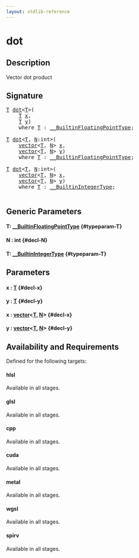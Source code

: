 ```yaml
---
layout: stdlib-reference
---
```


# dot

## Description

Vector dot product




## Signature 

<pre>
<a href="/stdlib-reference/global-decls/dot#typeparam-T" class="code_type">T</a> <a href="/stdlib-reference/global-decls/dot">dot</a>&lt;<a href="/stdlib-reference/global-decls/dot#typeparam-T" class="code_type">T</a>&gt;(
    <a href="/stdlib-reference/global-decls/dot#typeparam-T" class="code_type">T</a> <a href="/stdlib-reference/global-decls/dot#decl-x" class="code_param">x</a>,
    <a href="/stdlib-reference/global-decls/dot#typeparam-T" class="code_type">T</a> <a href="/stdlib-reference/global-decls/dot#decl-y" class="code_param">y</a>)
    <span class='code_keyword'>where</span> <a href="/stdlib-reference/global-decls/dot#typeparam-T" class="code_type">T</a> : <a href="/stdlib-reference/interfaces/builtinfloatingpointtype-0129hm/index" class="code_type">__BuiltinFloatingPointType</a>;

<a href="/stdlib-reference/global-decls/dot#typeparam-T" class="code_type">T</a> <a href="/stdlib-reference/global-decls/dot">dot</a>&lt;<a href="/stdlib-reference/global-decls/dot#typeparam-T" class="code_type">T</a>, <a href="/stdlib-reference/global-decls/dot#decl-N" class="code_var">N</a>:<span class="code_keyword">int</span>&gt;(
    <a href="/stdlib-reference/types/vector/index" class="code_type">vector</a>&lt;<a href="/stdlib-reference/global-decls/dot#typeparam-T" class="code_type">T</a>, <a href="/stdlib-reference/global-decls/dot#decl-N" class="code_var">N</a>&gt; <a href="/stdlib-reference/global-decls/dot#decl-x" class="code_param">x</a>,
    <a href="/stdlib-reference/types/vector/index" class="code_type">vector</a>&lt;<a href="/stdlib-reference/global-decls/dot#typeparam-T" class="code_type">T</a>, <a href="/stdlib-reference/global-decls/dot#decl-N" class="code_var">N</a>&gt; <a href="/stdlib-reference/global-decls/dot#decl-y" class="code_param">y</a>)
    <span class='code_keyword'>where</span> <a href="/stdlib-reference/global-decls/dot#typeparam-T" class="code_type">T</a> : <a href="/stdlib-reference/interfaces/builtinfloatingpointtype-0129hm/index" class="code_type">__BuiltinFloatingPointType</a>;

<a href="/stdlib-reference/global-decls/dot#typeparam-T" class="code_type">T</a> <a href="/stdlib-reference/global-decls/dot">dot</a>&lt;<a href="/stdlib-reference/global-decls/dot#typeparam-T" class="code_type">T</a>, <a href="/stdlib-reference/global-decls/dot#decl-N" class="code_var">N</a>:<span class="code_keyword">int</span>&gt;(
    <a href="/stdlib-reference/types/vector/index" class="code_type">vector</a>&lt;<a href="/stdlib-reference/global-decls/dot#typeparam-T" class="code_type">T</a>, <a href="/stdlib-reference/global-decls/dot#decl-N" class="code_var">N</a>&gt; <a href="/stdlib-reference/global-decls/dot#decl-x" class="code_param">x</a>,
    <a href="/stdlib-reference/types/vector/index" class="code_type">vector</a>&lt;<a href="/stdlib-reference/global-decls/dot#typeparam-T" class="code_type">T</a>, <a href="/stdlib-reference/global-decls/dot#decl-N" class="code_var">N</a>&gt; <a href="/stdlib-reference/global-decls/dot#decl-y" class="code_param">y</a>)
    <span class='code_keyword'>where</span> <a href="/stdlib-reference/global-decls/dot#typeparam-T" class="code_type">T</a> : <a href="/stdlib-reference/interfaces/builtinintegertype-0129g/index" class="code_type">__BuiltinIntegerType</a>;

</pre>

## Generic Parameters

#### T: [\_\_BuiltinFloatingPointType](/stdlib-reference/interfaces/builtinfloatingpointtype-0129hm/index) {#typeparam-T}
#### N  : int {#decl-N}
#### T: [\_\_BuiltinIntegerType](/stdlib-reference/interfaces/builtinintegertype-0129g/index) {#typeparam-T}

## Parameters

#### x  : [T](/stdlib-reference/global-decls/dot#typeparam-T) {#decl-x}
#### y  : [T](/stdlib-reference/global-decls/dot#typeparam-T) {#decl-y}
#### x  : [vector](/stdlib-reference/types/vector/index)\<[T](/stdlib-reference/types/vector/index#typeparam-T), [N](/stdlib-reference/types/vector/index#decl-N)\> {#decl-x}
#### y  : [vector](/stdlib-reference/types/vector/index)\<[T](/stdlib-reference/types/vector/index#typeparam-T), [N](/stdlib-reference/types/vector/index#decl-N)\> {#decl-y}

## Availability and Requirements

Defined for the following targets:

#### hlsl
Available in all stages.

#### glsl
Available in all stages.

#### cpp
Available in all stages.

#### cuda
Available in all stages.

#### metal
Available in all stages.

#### wgsl
Available in all stages.

#### spirv
Available in all stages.



